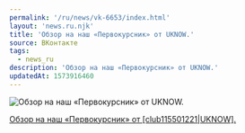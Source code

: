 ```yaml
---
permalink: '/ru/news/vk-6653/index.html'
layout: 'news.ru.njk'
title: 'Обзор на наш «Первокурсник» от UKNOW.'
source: ВКонтакте
tags:
  - news_ru
description: 'Обзор на наш «Первокурсник» от UKNOW.'
updatedAt: 1573916460
---
```

![Обзор на наш «Первокурсник» от UKNOW.](https://sun9-33.userapi.com/impf/c855332/v855332007/16c285/tyZka3gl7jA.jpg?size=1280x721&quality=96&sign=a07f17fcdb48ed7ff1bab076b3000a95&c_uniq_tag=pc3Wxncb4n4AYc499kAHNfnh9NqZdaes5NWPb2S0yMc&type=album)

[Обзор на наш «Первокурсник» от [club115501221|UKNOW].](https://m.vk.com/@-115501221-kto-takie-fiziki)

